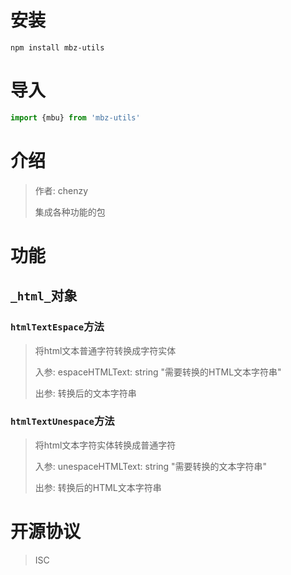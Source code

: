 # 安装

```
npm install mbz-utils
```

# 导入

```js
import {mbu} from 'mbz-utils'
```

# 介绍

> 作者: chenzy
>
> 集成各种功能的包

# 功能

## `_html_`对象

### `htmlTextEspace`方法

> 将html文本普通字符转换成字符实体
>
> 入参: espaceHTMLText: string "需要转换的HTML文本字符串"
>
> 出参: 转换后的文本字符串

### `htmlTextUnespace`方法

> 将html文本字符实体转换成普通字符
>
> 入参: unespaceHTMLText: string "需要转换的文本字符串"
>
> 出参: 转换后的HTML文本字符串

# 开源协议

> ISC
